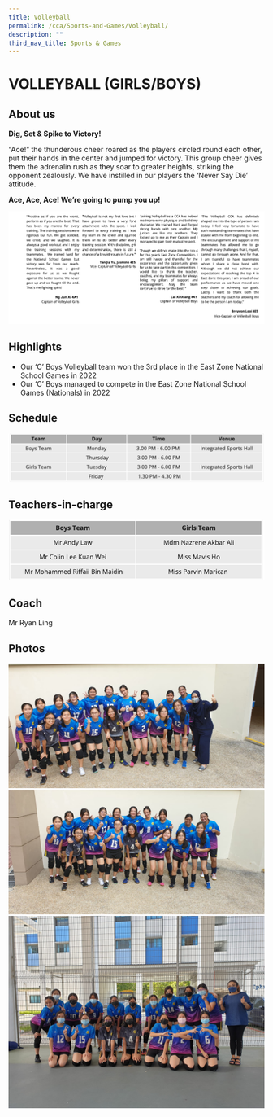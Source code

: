```yaml
---
title: Volleyball
permalink: /cca/Sports-and-Games/Volleyball/
description: ""
third_nav_title: Sports & Games
---
```

VOLLEYBALL (GIRLS/BOYS)
=======================

About us
--------

**Dig, Set & Spike to Victory!** 

“Ace!” the thunderous cheer roared as the players circled round each other, put their hands in the center and jumped for victory. This group cheer gives them the adrenalin rush as they soar to greater heights, striking the opponent zealously. We have instilled in our players the ‘Never Say Die’ attitude. 

  

**Ace, Ace, Ace! We’re going to pump you up!**

![](/images/volleyball.png)

Highlights
----------

*   Our ‘C’ Boys Volleyball team won the 3rd place in the East Zone National School Games in 2022
*   Our ‘C’ Boys managed to compete in the East Zone National School Games (Nationals) in 2022

Schedule
--------

![](/images/schedule.png)

Teachers-in-charge
------------------

![](/images/volleyteachers.png)

Coach
-----

Mr Ryan Ling 

  

Photos
------

![](/images/Vball%20grp%20photo%201.jpeg)
![](/images/Vball%20grp%20photo%202.jpeg)
![](/images/Vball%20grp%20photo%203.jpeg)